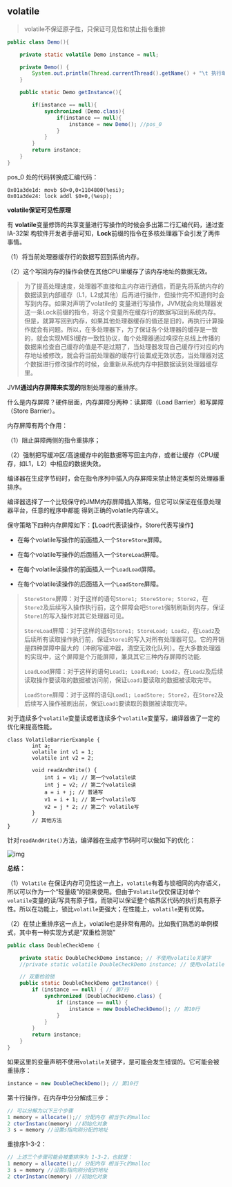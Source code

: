 ## volatile

> volatile不保证原子性，只保证可见性和禁止指令重排

```java
public class Demo(){

	private static volatile Demo instance = null;

    private Demo() {
        System.out.println(Thread.currentThread().getName() + "\t 执行单例构造函数");
    }

    public static Demo getInstance(){

        if(instance == null){
            synchronized (Demo.class){
                if(instance == null){
                    instance = new Demo(); //pos_0
                }
            }
        }
        return instance;
    }
}

```

pos_0 处的代码转换成汇编代码：

```
0x01a3de1d: movb $0×0,0×1104800(%esi);
0x01a3de24: lock addl $0×0,(%esp);
```

**volatile保证可见性原理**

有 **volatile**变量修饰的共享变量进行写操作的时候会多出第二行汇编代码，通过查IA-32架 构软件开发者手册可知，**Lock**前缀的指令在多核处理器下会引发了两件事情。

（1）将当前处理器缓存行的数据写回到系统内存。

（2）这个写回内存的操作会使在其他CPU里缓存了该内存地址的数据无效。



>为了提高处理速度，处理器不直接和主内存进行通信，而是先将系统内存的数据读到内部缓存（L1，L2或其他）后再进行操作，但操作完不知道何时会写到内存。如果对声明了volatile的 变量进行写操作，JVM就会向处理器发送一条Lock前缀的指令，将这个变量所在缓存行的数据写回到系统内存。但是，就算写回到内存，如果其他处理器缓存的值还是旧的，再执行计算操作就会有问题。所以，在多处理器下，为了保证各个处理器的缓存是一致的，就会实现MESI缓存一致性协议，每个处理器通过嗅探在总线上传播的数据来检查自己缓存的值是不是过期了，当处理器发现自己缓存行对应的内存地址被修改，就会将当前处理器的缓存行设置成无效状态，当处理器对这个数据进行修改操作的时候，会重新从系统内存中把数据读到处理器缓存里。 

 

JVM**通过内存屏障来实现的**限制处理器的重排序。

什么是内存屏障？硬件层面，内存屏障分两种：读屏障（Load Barrier）和写屏障（Store Barrier）。

内存屏障有两个作用：

（1）阻止屏障两侧的指令重排序；

（2）强制把写缓冲区/高速缓存中的脏数据等写回主内存，或者让缓存（CPU缓存，如L1，L2）中相应的数据失效。

编译器在生成字节码时，会在指令序列中插入内存屏障来禁止特定类型的处理器重排序。

编译器选择了一个比较保守的JMM内存屏障插入策略，但它可以保证在任意处理器平台，任意的程序中都能 得到正确的volatile内存语义。 

保守策略下四种内存屏障如下：【Load代表读操作，Store代表写操作】

- 在每个volatile写操作的前面插入一个`StoreStore`屏障。

- 在每个volatile写操作的后面插入一个`StoreLoad`屏障。

- 在每个volatile读操作的前面插入一个`LoadLoad`屏障。

- 在每个volatile读操作的后面插入一个`LoadStore`屏障。



> `StoreStore`屏障：对于这样的语句`Store1; StoreStore; Store2`，在`Store2`及后续写入操作执行前，这个屏障会吧`Store1`强制刷新到内存，保证`Store1`的写入操作对其它处理器可见。
>
> `StoreLoad`屏障：对于这样的语句`Store1; StoreLoad; Load2`，在`Load2`及后续所有读取操作执行前，保证`Store1`的写入对所有处理器可见。它的开销是四种屏障中最大的（冲刷写缓冲器，清空无效化队列）。在大多数处理器的实现中，这个屏障是个万能屏障，兼具其它三种内存屏障的功能.
>
> `LoadLoad`屏障：对于这样的语句`Load1; LoadLoad; Load2`，在`Load2`及后续读取操作要读取的数据被访问前，保证`Load1`要读取的数据被读取完毕。
>
> `LoadStore`屏障：对于这样的语句`Load1; LoadStore; Store2`，在`Store2`及后续写入操作被刷出前，保证`Load1`要读取的数据被读取完毕。



对于连续多个`volatile`变量读或者连续多个`volatile`变量写，编译器做了一定的优化来提高性能。



```
class VolatileBarrierExample {
        int a;
        volatile int v1 = 1;
        volatile int v2 = 2;

        void readAndWrite() {
            int i = v1; // 第一个volatile读
            int j = v2; // 第二个volatile读
            a = i + j; // 普通写
            v1 = i + 1; // 第一个volatile写
            v2 = j * 2; // 第二个 volatile写
        }
        // 其他方法 
}
```

针对`readAndWrite()`方法，编译器在生成字节码时可以做如下的优化：


![img](https://cdn.jsdelivr.net/gh/youthlql/lql_img/Java_concurrency/Source_code/Second_stage/0014.png)



**总结：**

（1）`Volatile` 在保证内存可见性这一点上，`volatile`有着与锁相同的内存语义，所以可以作为一个“轻量级”的锁来使用。但由于`Volatile`仅仅保证对单个`volatile`变量的读/写具有原子性，而锁可以保证整个临界区代码的执行具有原子性。所以在功能上，锁比`volatile`更强大；在性能上，`volatile`更有优势。

（2）在禁止重排序这一点上，volatile也是非常有用的。比如我们熟悉的单例模式，其中有一种实现方式是“双重检测锁”

```java
public class DoubleCheckDemo {

    private static DoubleCheckDemo instance; // 不使用volatile关键字
    //private static volatile DoubleCheckDemo instance; // 使用volatile关键字

    // 双重检验锁
    public static DoubleCheckDemo getInstance() {
        if (instance == null) { // 第7行
            synchronized (DoubleCheckDemo.class) {
                if (instance == null) {
                    instance = new DoubleCheckDemo(); // 第10行
                }
            }
        }
        return instance;
    }
} 
```

如果这里的变量声明不使用`volatile`关键字，是可能会发生错误的。它可能会被重排序：

```java
instance = new DoubleCheckDemo(); // 第10行
```

第十行操作，在内存中分分解成三步：

```java
// 可以分解为以下三个步骤
1 memory = allocate();// 分配内存 相当于c的malloc
2 ctorInstanc(memory) //初始化对象
3 s = memory //设置s指向刚分配的地址
```

重排序1-3-2：

```java
// 上述三个步骤可能会被重排序为 1-3-2，也就是：
1 memory = allocate();// 分配内存 相当于c的malloc
3 s = memory //设置s指向刚分配的地址
2 ctorInstanc(memory) //初始化对象
```





